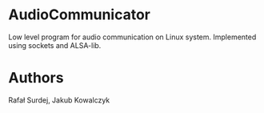 ﻿# AudioCommunicator
Low level program for audio communication on Linux system. Implemented using sockets and ALSA-lib.

# Authors
Rafał Surdej, Jakub Kowalczyk
